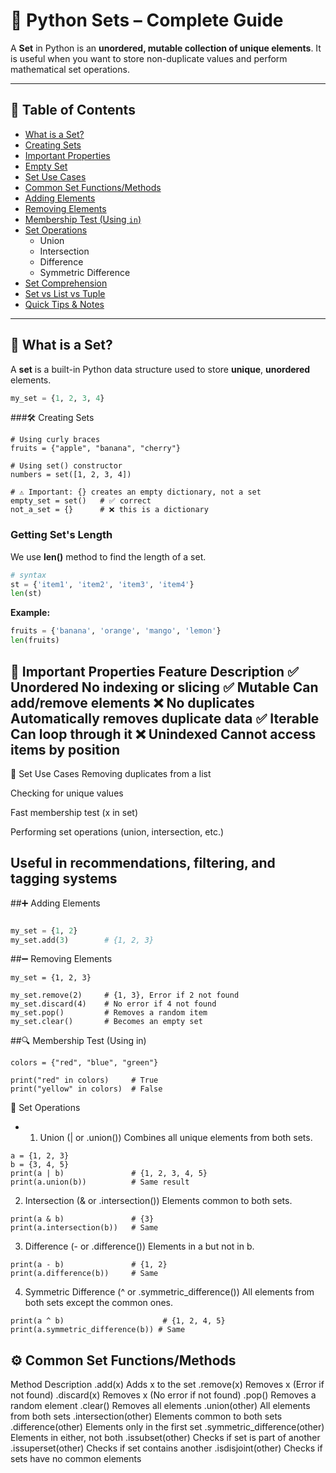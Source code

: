 # 🔹 Python Sets – Complete Guide

A **Set** in Python is an **unordered, mutable collection of unique elements**. It is useful when you want to store non-duplicate values and perform mathematical set operations.

---

## 📘 Table of Contents

- [What is a Set?](#what-is-a-set)
- [Creating Sets](#creating-sets)
- [Important Properties](#important-properties)
- [Empty Set](#empty-set)
- [Set Use Cases](#set-use-cases)
- [Common Set Functions/Methods](#common-set-functionsmethods)
- [Adding Elements](#adding-elements)
- [Removing Elements](#removing-elements)
- [Membership Test (Using `in`)](#membership-test-using-in)
- [Set Operations](#set-operations)
  - Union
  - Intersection
  - Difference
  - Symmetric Difference
- [Set Comprehension](#set-comprehension)
- [Set vs List vs Tuple](#set-vs-list-vs-tuple)
- [Quick Tips & Notes](#quick-tips--notes)

---

## 📌 What is a Set?

A **set** is a built-in Python data structure used to store **unique**, **unordered** elements.

```python
my_set = {1, 2, 3, 4}
```
###🛠️ Creating Sets
```
# Using curly braces
fruits = {"apple", "banana", "cherry"}

# Using set() constructor
numbers = set([1, 2, 3, 4])

# ⚠️ Important: {} creates an empty dictionary, not a set
empty_set = set()   # ✅ correct
not_a_set = {}      # ❌ this is a dictionary
```
### Getting Set's Length

We use **len()** method to find the length of a set.

```py
# syntax
st = {'item1', 'item2', 'item3', 'item4'}
len(st)
```

**Example:**

```py
fruits = {'banana', 'orange', 'mango', 'lemon'}
len(fruits)
```
📌 Important Properties
Feature                        	Description
✅ Unordered                	No indexing or slicing
✅ Mutable                   	Can add/remove elements
❌ No duplicates	            Automatically removes duplicate data
✅ Iterable                  	Can loop through it
❌ Unindexed	                Cannot access items by position
---
🧠 Set Use Cases
Removing duplicates from a list

Checking for unique values

Fast membership test (x in set)

Performing set operations (union, intersection, etc.)

Useful in recommendations, filtering, and tagging systems
---

  ##➕ Adding Elements
```python

my_set = {1, 2}
my_set.add(3)        # {1, 2, 3}
```
##➖ Removing Elements
```
my_set = {1, 2, 3}

my_set.remove(2)     # {1, 3}, Error if 2 not found
my_set.discard(4)    # No error if 4 not found
my_set.pop()         # Removes a random item
my_set.clear()       # Becomes an empty set

```

##🔍 Membership Test (Using in)
```
colors = {"red", "blue", "green"}

print("red" in colors)     # True
print("yellow" in colors)  # False
```

🔄 Set Operations
- 1. Union (| or .union())
Combines all unique elements from both sets.

```
a = {1, 2, 3}
b = {3, 4, 5}
print(a | b)               # {1, 2, 3, 4, 5}
print(a.union(b))          # Same result
```
2. Intersection (& or .intersection())
Elements common to both sets.
```
print(a & b)               # {3}
print(a.intersection(b))   # Same
```
3. Difference (- or .difference())
Elements in a but not in b.

```
print(a - b)               # {1, 2}
print(a.difference(b))     # Same
```
4. Symmetric Difference (^ or .symmetric_difference())
All elements from both sets except the common ones.

```
print(a ^ b)                      # {1, 2, 4, 5}
print(a.symmetric_difference(b)) # Same
```
## ⚙️ Common Set Functions/Methods
Method                	                       Description
.add(x)	                               Adds x to the set
.remove(x)                           	Removes x (Error if not found)
.discard(x)            	              Removes x (No error if not found)
.pop()	                              Removes a random element
.clear()                            	Removes all elements
.union(other)                         All elements from both sets
.intersection(other)	                Elements common to both sets
.difference(other)	                  Elements only in the first set
.symmetric_difference(other)	        Elements in either, not both
.issubset(other)	                   Checks if set is part of another
.issuperset(other)	                 Checks if set contains another
.isdisjoint(other)	                 Checks if sets have no common elements

